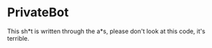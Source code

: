 # PrivateBot

This sh\*t is written through the a*s, please don't look at this code, it's terrible.
